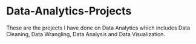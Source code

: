 # Data-Analytics-Projects
These are the projects I have done on Data Analytics which includes Data Cleaning, Data Wrangling, Data Analysis and Data Visualization.
